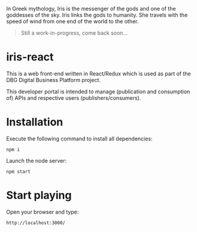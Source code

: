 In Greek mythology, Iris is the messenger of the gods and one of the goddesses of the sky. Iris links the gods to humanity.
She travels with the speed of wind from one end of the world to the other.

> Still a work-in-progress, come back soon...

# iris-react

This is a web front-end written in React/Redux which is used as part of the DBG Digital Business Platform project.

This developer portal is intended to manage (publication and consumption of) APIs and respective users (publishers/consumers).

# Installation

Execute the following command to install all dependencies:

`npm i`

Launch the node server:

`npm start`

# Start playing

Open your browser and type:

`http://localhost:3000/`
